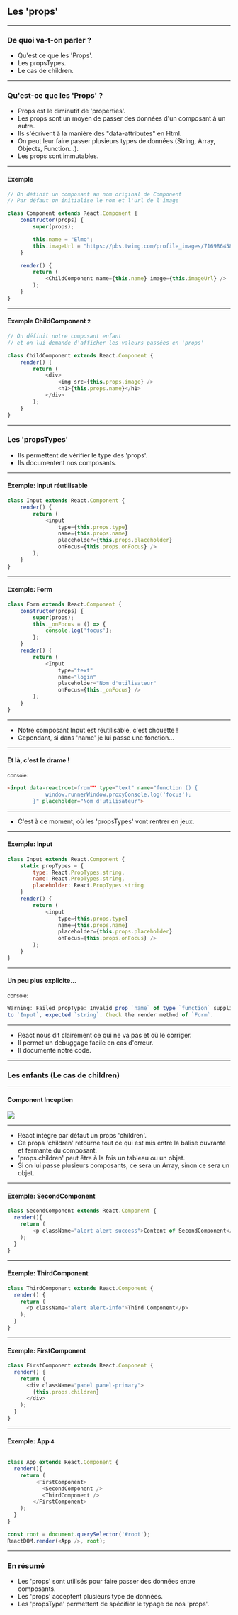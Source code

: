 ## Les 'props'

---

### De quoi va-t-on parler ?

- Qu'est ce que les 'Props'. <!-- .element: class="fragment" -->
- Les propsTypes. <!-- .element: class="fragment" -->
- Le cas de children. <!-- .element: class="fragment" -->

---

### Qu'est-ce que les 'Props' ?

* Props est le diminutif de 'properties'. <!-- .element: class="fragment" -->
* Les props sont un moyen de passer des données d'un composant à un autre. <!-- .element: class="fragment" -->
* Ils s'écrivent à la manière des "data-attributes" en Html. <!-- .element: class="fragment" -->
* On peut leur faire passer plusieurs types de données (String, Array, Objects, Function...). <!-- .element: class="fragment" -->
* Les props sont immutables. <!-- .element: class="fragment" -->

---

#### Exemple

```javascript
// On définit un composant au nom original de Component
// Par défaut on initialise le nom et l'url de l'image

class Component extends React.Component {
    constructor(props) {
        super(props);

        this.name = "Elmo";
        this.imageUrl = "https://pbs.twimg.com/profile_images/716986458406424576/8AOacOOQ.jpg";
    }

    render() {
        return (
            <ChildComponent name={this.name} image={this.imageUrl} />
        );
    }
}
```

---

#### Exemple ChildComponent <small>2</small>

```javascript
// On définit notre composant enfant
// et on lui demande d'afficher les valeurs passées en 'props'

class ChildComponent extends React.Component {
    render() {
        return (
            <div>
                <img src={this.props.image} />
                <h1>{this.props.name}</h1>
            </div>
        );
    }
}

```

---

### Les 'propsTypes'

* Ils permettent de vérifier le type des 'props'. <!-- .element: class="fragment" -->
* Ils documentent nos composants. <!-- .element: class="fragment" -->

---

#### Exemple: Input réutilisable

```javascript
class Input extends React.Component {
    render() {
        return (
            <input
                type={this.props.type}
                name={this.props.name}
                placeholder={this.props.placeholder}
                onFocus={this.props.onFocus} />
        );
    }
}
```

---

#### Exemple: Form

```javascript
class Form extends React.Component {
    constructor(props) {
        super(props);
        this._onFocus = () => {
            console.log('focus');
        };
    }
    render() {
        return (
            <Input
                type="text"
                name="login"
                placeholder="Nom d'utilisateur"
                onFocus={this._onFocus} />
        );
    }
}
```

---

* Notre composant Input est réutilisable, c'est chouette !
* Cependant, si dans 'name' je lui passe une fonction... <!-- .element: class="fragment" -->

---

<!-- .slide: data-background-image="images/chat-drame.gif"  -->
#### Et là, c'est le drame !

<small>console:</small>
```html
<input data-reactroot=from"" type="text" name="function () {
            window.runnerWindow.proxyConsole.log('focus');
        }" placeholder="Nom d'utilisateur">
```

---

* C'est à ce moment, où les 'propsTypes' vont rentrer en jeux.

---

#### Exemple: Input
```javascript
class Input extends React.Component {
    static propTypes = {
        type: React.PropTypes.string,
        name: React.PropTypes.string,
        placeholder: React.PropTypes.string
    }
    render() {
        return (
            <input
                type={this.props.type}
                name={this.props.name}
                placeholder={this.props.placeholder}
                onFocus={this.props.onFocus} />
        );
    }
}
```

---

#### Un peu plus explicite...

<small>console:</small>
```javascript
Warning: Failed propType: Invalid prop `name` of type `function` supplied
to `Input`, expected `string`. Check the render method of `Form`.
```

---

* React nous dit clairement ce qui ne va pas et où le corriger.
* Il permet un debuggage facile en cas d'erreur. <!-- .element: class="fragment" -->
* Il documente notre code. <!-- .element: class="fragment" -->

---

### Les enfants (Le cas de children)

---

#### Component Inception

![](images/react-child-component-diagram.svg)<!-- .element: class="img--no-border" -->

---

* React intègre par défaut un props 'children'.
* Ce props 'children' retourne tout ce qui est mis entre la balise ouvrante et fermante du composant. <!-- .element: class="fragment" -->
* 'props.children' peut être à la fois un tableau ou un objet. <!-- .element: class="fragment" -->
* Si on lui passe plusieurs composants, ce sera un Array, sinon ce sera un objet. <!-- .element: class="fragment" -->

---

#### Exemple: SecondComponent

```javascript
class SecondComponent extends React.Component {
  render(){
    return (
        <p className="alert alert-success">Content of SecondComponent</p>
    );
  }
}
```

---

#### Exemple: ThirdComponent

```javascript
class ThirdComponent extends React.Component {
  render() {
    return (
      <p className="alert alert-info">Third Component</p>
    );
  }
}
```

---

#### Exemple: FirstComponent

```javascript
class FirstComponent extends React.Component {
  render() {
    return (
      <div className="panel panel-primary">
        {this.props.children}
      </div>
    );
  }
}
```

---

#### Exemple: App <small>4</small>

```javascript

class App extends React.Component {
  render(){
    return (
         <FirstComponent>
           <SecondComponent />
           <ThirdComponent />
        </FirstComponent>
    );
  }
}

const root = document.querySelector('#root');
ReactDOM.render(<App />, root);
```

---

### En résumé

- Les 'props' sont utilisés pour faire passer des données entre composants. <!-- .element: class="fragment" -->
- Les 'props' acceptent plusieurs type de données. <!-- .element: class="fragment" -->
- Les 'propsType' permettent de spécifier le typage de nos 'props'. <!-- .element: class="fragment" -->
